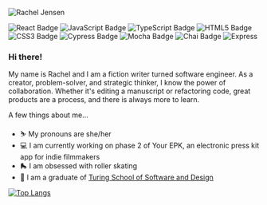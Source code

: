 <!-- ![Rachel Jensen](https://user-images.githubusercontent.com/81662051/141228948-26e94f0f-bb84-4f6b-8301-dc666e309f04.gif) -->
![Rachel Jensen](https://user-images.githubusercontent.com/81662051/141229507-4df8c2dc-73f3-4ef6-a91e-067b9898f560.png)
<p text-align="center"> 
    <img alt="React Badge" src="https://img.shields.io/badge/React-20232A?style=for-the-badge&logo=react&logoColor=61DAFB" />
    <img alt="JavaScript Badge" src="https://img.shields.io/badge/JavaScript-323330?style=for-the-badge&logo=javascript&logoColor=F7DF1E" />
    <img alt="TypeScript Badge" src="https://img.shields.io/badge/TypeScript-007ACC?style=for-the-badge&logo=typescript&logoColor=white" />
    <img alt="HTML5 Badge" src="https://img.shields.io/badge/HTML5-E34F26?style=for-the-badge&logo=html5&logoColor=white" />
    <img alt="CSS3 Badge" src="https://img.shields.io/badge/CSS3-1572B6?style=for-the-badge&logo=css3&logoColor=white" />
    <img alt="Cypress Badge" src="https://img.shields.io/badge/Cypress-17202C?style=for-the-badge&logo=cypress&logoColor=white" />
    <img alt="Mocha Badge" src="https://img.shields.io/badge/Mocha-8D6748?style=for-the-badge&logo=Mocha&logoColor=white" />
    <img alt="Chai Badge" src="https://img.shields.io/badge/chai-A30701?style=for-the-badge&logo=chai&logoColor=white" />
<!--     <img alt="PostgreSQL" src="https://img.shields.io/badge/PostgreSQL-316192?style=for-the-badge&logo=postgresql&logoColor=white" /> -->
    <img alt="Express" src="https://img.shields.io/badge/Express.js-000000?style=for-the-badge&logo=express&logoColor=white" />
</p>

### Hi there! 

My name is Rachel and I am a fiction writer turned software engineer. As a creator, problem-solver, and strategic thinker, I know the power of collaboration. Whether it's editing a manuscript or refactoring code, great products are a process, and there is always more to learn. 

A few things about me...
- ⛷   My pronouns are she/her
- 💻   I am currently working on phase 2 of Your EPK, an electronic press kit app for indie filmmakers
- 🛼   I am obsessed with roller skating
- 🌇   I am a graduate of [Turing School of Software and Design](https://turing.edu/)

<!-- 
### ✨ Technologies I work with ✨
#### React | Router | JavaScript | TypeScript | HTML5 | CSS | Sass 
#### Cypress | Mocha/Chai
#### Git | GitHub | Slack | Wireframing | Agile  -->


[![Top Langs](https://github-readme-stats.vercel.app/api/top-langs/?username=rachelJensen&layout=compact&theme=github_dark)](https://github.com/anuraghazra/github-readme-stats) 
<!-- [![Anurag's GitHub stats](https://github-readme-stats.vercel.app/api?username=rachelJensen&show_icons=true&theme=radical&layout=compact) -->
<!-- ](https://github.com/anuraghazra/github-readme-stats) -->
